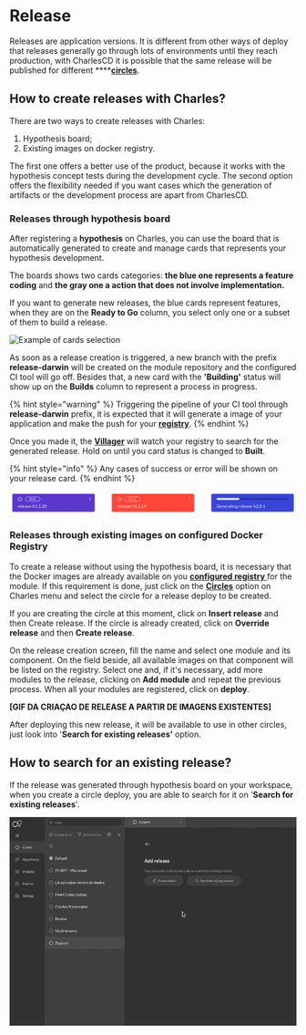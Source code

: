 # Release

Releases are application versions. It is different from other ways of deploy that releases generally go through lots of environments until they reach production, with CharlesCD it is possible that the same release will be published for different ****[**circles**](https://docs.charlescd.io/referencia/circulos).

## How to create releases with Charles?

There are two ways to create releases with Charles:

1. Hypothesis board;
2. Existing images on docker registry.

The first one offers a better use of the product, because it works with the hypothesis concept tests during the development cycle. The second option offers the flexibility needed if you want cases which the generation of artifacts or the development process are apart from CharlesCD.  


### Releases through hypothesis board

After registering a **hypothesis** on Charles, you can use the board that is automatically generated to create and manage cards that represents your hypothesis development. 

The boards shows two cards categories: **the blue one represents a feature coding** and **the gray one a action that does not involve implementation.** 

If you want to generate new releases, the blue cards represent features, when they are on the **Ready to Go** column, you select only one or a subset of them to build a release.   


![Example of cards selection ](../.gitbook/assets/gerando-release-board-1-%20%282%29.gif)

As soon as a release creation is triggered, a new branch with the prefix **release-darwin** will be created on the module repository and the configured CI tool will go off. Besides that, a new card with the **'Building'** status will show up on the **Builds** column to represent a process in progress.

{% hint style="warning" %}
Triggering the pipeline of your CI tool through **release-darwin** prefix, it is expected that it will generate a image of your application and make the push for your [**registry**](https://docs.charlescd.io/v/v0.2.1-en/get-started/defining-a-workspace/docker-registry).
{% endhint %}

Once you made it, the [**Villager**](https://github.com/ZupIT/charlescd/tree/master/villager) will watch your registry to search for the generated release. Hold on until you card status is changed to **Built**. 

{% hint style="info" %}
Any cases of success or error will be shown on your release card.
{% endhint %}

![Example of release status](../.gitbook/assets/release-2.png)

### **Releases through existing images on configured Docker Registry** 

To create a release without using the hypothesis board, it is necessary that the Docker images are already available on you [**configured registry** ](https://docs.charlescd.io/v/v0.2.1-en/get-started/defining-a-workspace/docker-registry)for the module. If this requirement is done, just click on the [**Circles**](https://docs.charlescd.io/v/v0.2.1-en/reference/circles) option on Charles menu and select the circle for a release deploy to be created. 

If you are creating the circle at this moment, click on **Insert release** and then Create release. If the circle is already created, click on **Override release** and then **Create release**.

On the release creation screen, fill the name and select one module and its component. On the field beside, all available images on that component will be listed on the registry. Select one and, if it's necessary, add more modules to the release, clicking on **Add module** and repeat the previous process. When all your modules are registered, click on **deploy**.

**\[GIF DA CRIAÇAO DE RELEASE A PARTIR DE IMAGENS EXISTENTES\]**

After deploying this new release, it will be available to use in other circles, just look into '**Search for existing releases'** option. 

## How to search for an existing release?

If the release was generated through hypothesis board on your workspace, when you create a circle deploy, you are able to search for it on '**Search for existing releases**'.

![Example of release search by circle deploy  ](../.gitbook/assets/may-29-2020_17-21-33%20%281%29.gif)

